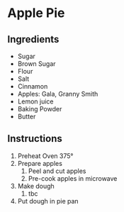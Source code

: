# Apple Pie

## Ingredients
* Sugar
* Brown Sugar
* Flour
* Salt
* Cinnamon
* Apples: Gala, Granny Smith
* Lemon juice
* Baking Powder
* Butter

## Instructions
1. Preheat Oven 375°
2. Prepare apples
    1. Peel and cut apples
    2. Pre-cook apples in microwave
4. Make dough
    1. tbc
5. Put dough in pie pan
